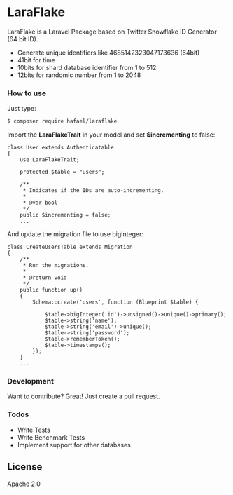 # LaraFlake

LaraFlake is a Laravel Package based on Twitter Snowflake ID Generator (64 bit ID).

  - Generate unique identifiers like 4685142323047173636 (64bit)
  - 41bit for time
  - 10bits for shard database identifier from 1 to 512
  - 12bits for randomic number from 1 to 2048

### How to use
Just type:
```sh
$ composer require hafael/laraflake
```

Import the **LaraFlakeTrait** in your model and set **$incrementing** to false:
```
class User extends Authenticatable
{
    use LaraFlakeTrait;

    protected $table = "users";

    /**
     * Indicates if the IDs are auto-incrementing.
     *
     * @var bool
     */
    public $incrementing = false;
    ...
```
And update the migration file to use bigInteger:

```
class CreateUsersTable extends Migration
{
    /**
     * Run the migrations.
     *
     * @return void
     */
    public function up()
    {
        Schema::create('users', function (Blueprint $table) {

            $table->bigInteger('id')->unsigned()->unique()->primary();
            $table->string('name');
            $table->string('email')->unique();
            $table->string('password');
            $table->rememberToken();
            $table->timestamps();
        });
    }
    ...
```


### Development

Want to contribute? Great!
Just create a pull request.

### Todos

 - Write Tests
 - Write Benchmark Tests
 - Implement support for other databases

License
----
Apache 2.0
